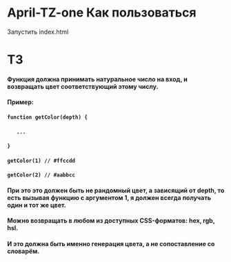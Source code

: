 # April-TZ-one Как пользоваться
Запустить index.html



# ТЗ
#### Функция должна принимать натуральное число на вход, и возвращать цвет соответствующий этому числу.
#### Пример:
#### `function getColor(depth) {`
#### `   ...`
#### `}`

#### `getColor(1) // #ffccdd`
#### `getColor(2) // #aabbcc`
#### При это это должен быть не рандомный цвет, а зависящий от depth, то есть вызывая функцию с аргументом 1, я должен всегда получать один и тот же цвет.

#### Можно возвращать в любом из доступных CSS-форматов: hex, rgb, hsl.

#### И это должна быть именно генерация цвета, а не сопоставление со словарём.
